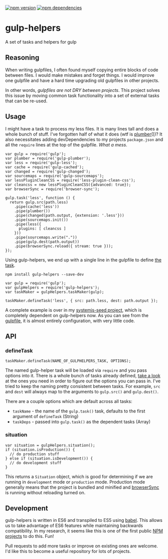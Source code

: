 [![npm version](https://badge.fury.io/js/gulp-helpers.svg)](https://badge.fury.io/js/gulp-helpers)
[![npm dependencies](https://david-dm.org/lookfirst/gulp-helpers.svg)](https://david-dm.org/lookfirst/gulp-helpers)


# gulp-helpers
A set of tasks and helpers for gulp

## Reasoning
When writing gulpfiles, I often found myself copying entire blocks of code between files. I would make mistakes and forget things. I would improve one gulpfile and have a hard time upgrading old gulpfiles in other projects. 

In other words, _gulpfiles are not DRY between projects_. This project solves this issue by moving common task functionality into a set of external tasks that can be re-used.

## Usage
I might have a task to process my less files. It is many lines tall and does a whole bunch of stuff. I've forgotten half of what it does (wtf is [plumber()](https://github.com/floatdrop/gulp-plumber))? It also necessitates adding devDependencies to my projects `package.json` and all the `require` lines at the top of the gulpfile. _What a mess_.

```
var gulp = require('gulp');
var plumber = require('gulp-plumber');
var less = require('gulp-less');
var cache = require('gulp-cached');
var changed = require('gulp-changed');
var sourcemaps = require('gulp-sourcemaps');
var lessPluginCleanCSS = require('less-plugin-clean-css');
var cleancss = new lessPluginCleanCSS({advanced: true});
var browserSync = require('browser-sync');

gulp.task('less', function () {
  return gulp.src(path.less)
    .pipe(cache('less'))
    .pipe(plumber())
    .pipe(changed(path.output, {extension: '.less'}))
    .pipe(sourcemaps.init())
    .pipe(less({
      plugins: [ cleancss ]
    }))
    .pipe(sourcemaps.write("."))
    .pipe(gulp.dest(path.output))
    .pipe(browserSync.reload({ stream: true }));
});
```

Using gulp-helpers, we end up with a single line in the gulpfile to define [the task](https://github.com/lookfirst/gulp-helpers/blob/master/src/tasks/less.js).

```
npm install gulp-helpers --save-dev
```

```
var gulp = require('gulp');
var gulpHelpers = require('gulp-helpers');
var taskMaker = gulpHelpers.taskMaker(gulp);

taskMaker.defineTask('less', { src: path.less, dest: path.output });
```

A complete example is over in my [systemjs-seed project](https://github.com/lookfirst/systemjs-seed/), which is completely dependent on gulp-helpers now. As you can see from the [gulpfile](https://github.com/lookfirst/systemjs-seed/blob/master/gulpfile.coffee), it is almost entirely configuration, with very little code.

## API

### defineTask

```
taskMaker.defineTask(NAME_OF_GULPHELPERS_TASK, OPTIONS);
```

The named gulp-helper task will be loaded via `require` and you pass options into it. There is a whole bunch of tasks already defined, [take a look](https://github.com/lookfirst/gulp-helpers/tree/master/src/tasks) at the ones you need in order to figure out the options you can pass in. I've tried to keep the naming pretty consistent between tasks. For example, `src` and `dest` will always map to the arguments to `gulp.src()` and `gulp.dest()`.

There are a couple options which are default across all tasks:
* `taskName` - the name of the `gulp.task()` task, defaults to the first argument of `defineTask` (String)
* `taskDeps` - passed into `gulp.task()` as the dependent tasks (Array)

### situation

```
var situation = gulpHelpers.situation();
if (situation.isProduction()) {
  // do production stuff
} else if (situation.isDevelopment()) {
  // do development stuff
}
```

This returns a `Situation` object, which is good for determining if we are running in `development` mode or `production` mode. Production mode generally means that the project is bundled and minified and [browserSync](http://browsersync.io) is running without reloading turned on.

## Development

gulp-helpers is written in ES6 and transpiled to ES5 using [babel](https://babeljs.io/). This allows us to take advantage of ES6 features while maintaining backwards compatibility. In my research, it seems like this is one of the first public [NPM projects](https://www.npmjs.com/package/gulp-helpers) to do this. Fun!

Pull requests to add more tasks or improve on existing ones are welcome. I'd like this to become a useful repository for lots of projects.
